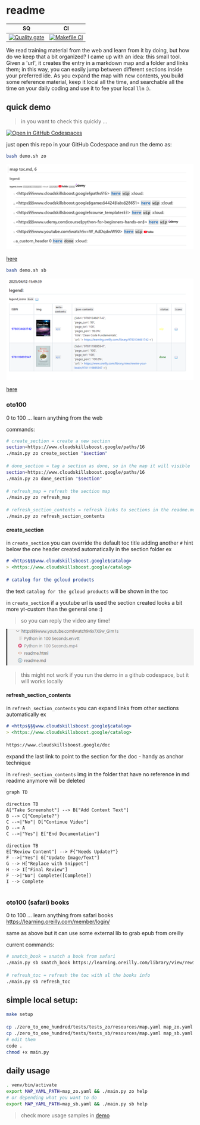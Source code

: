 # readme

| SQ | CI |                                                                                                         
| -- | -- | 
| [![Quality gate](https://sonarcloud.io/api/project_badges/quality_gate?project=obar1_0to100)](https://sonarcloud.io/summary/new_code?id=obar1_0to100) | [![Makefile CI](https://github.com/obar1/0to100/actions/workflows/makefile.yml/badge.svg)](https://github.com/obar1/0to100/actions/workflows/makefile.yml) | 

We read training material from the web and learn from it by doing, but how do we keep that a bit organized? I came up with an idea: this small tool.
Given a 'url', it creates the entry in a markdown map and a folder and links them; in this way, you can easily jump between different sections inside your preferred ide. As you expand the map with new contents, you build some reference material, keep it local all the time, and searchable all the time on your daily coding and use it to fee your local `llm` :).

## quick demo

> in you want to check this quickly ...

[![Open in GitHub Codespaces](https://github.com/codespaces/badge.svg)](https://codespaces.new/obar1/0to100?quickstart=1)

just open this repo in your GitHub Codespace and run the demo as:

```bash
bash demo.sh zo
``` 

![](assets/2dc4491c-fa27-4c5e-bd0c-71951b3ef0e5.png)

[here](./toc_zo.md)

```bash
bash demo.sh sb
```

![](assets/z05502bb-4b90-422f-9624-568d9f02cd01.png)

[here](./toc_sb.md)


### oto100

0 to 100 ... learn anything from the web 

commands:

```sh
# create_section = create a new section
section=https://www.cloudskillsboost.google/paths/16
./main.py zo create_section "$section"

# done_section = tag a section as done, so in the map it will visible
section=https://www.cloudskillsboost.google/paths/16
./main.py zo done_section "$section"

# refresh_map = refresh the section map
./main.py zo refresh_map

# refresh_section_contents = refresh links to sections in the readme.md(s) and delete orphaned image(s)
./main.py zo refresh_section_contents
```
#### create_section
in `create_section` you can override the default toc title adding another `#` hint below the one header created automatically in the section folder
ex
```markdown
# <https§§§www.cloudskillsboost.google§catalog>
> <https://www.cloudskillsboost.google/catalog>

# catalog for the gcloud products
```
the text `catalog for the gcloud products` will be shown in the toc

in `create_section` if a youtube url is used the section created looks a bit more yt-custom than the general one :)
> so you can reply the video any time!

![alt text](assets/6c184672-b325-49b7-a008-9b4216722cc8.png)

> this might not work if you run the demo in a github codespace, but it will works locally

#### refresh_section_contents
in `refresh_section_contents` you can expand links from other sections automatically 
ex
```markdown
# <https§§§www.cloudskillsboost.google§catalog>
> <https://www.cloudskillsboost.google/catalog>

https://www.cloudskillsboost.google/doc
```
expand the last link to point to the section for the doc - handy as anchor technique 

in `refresh_section_contents` img in the folder that have no reference in md readme anymore will be deleted

```mermaid
graph TD
    
direction TB
A["Take Screenshot"] --> B["Add Context Text"]
B --> C{"Complete?"}
C -->|"No"| D["Continue Video"]
D --> A
C -->|"Yes"| E["End Documentation"]

direction TB
E["Review Content"] --> F{"Needs Update?"}
F -->|"Yes"| G["Update Image/Text"]
G --> H["Replace with Snippet"]
H --> I["Final Review"]
F -->|"No"| Complete([Complete])
I --> Complete
   
```


### oto100 (safari) books

0 to 100 ... learn anything from safari books https://learning.oreilly.com/member/login/

same as above but it can use some external lib to grab epub from oreilly

current commands:

```sh
# snatch_book = snatch a book from safari
./main.py sb snatch_book https://learning.oreilly.com/library/view/rewire-your-brain/9781119895947

# refresh_toc = refresh the toc with al the books info
./main.py sb refresh_toc
```


## simple local setup:

```sh
make setup

cp ./zero_to_one_hundred/tests/tests_zo/resources/map.yaml map_zo.yaml
cp ./zero_to_one_hundred/tests/tests_sb/resources/map.yaml map_sb.yaml
# edit them
code .
chmod +x main.py
```

## daily usage

```sh
. venv/bin/activate
export MAP_YAML_PATH=map_zo.yaml && ./main.py zo help
# or depending what you want to do
export MAP_YAML_PATH=map_sb.yaml && ./main.py sb help
```
> check more usage samples in [demo](./demo.sh)